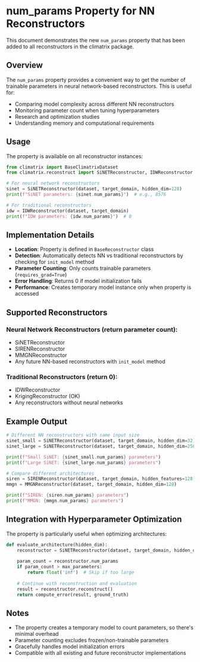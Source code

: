 # num_params Property for NN Reconstructors

This document demonstrates the new `num_params` property that has been added to all reconstructors in the climatrix package.

## Overview

The `num_params` property provides a convenient way to get the number of trainable parameters in neural network-based reconstructors. This is useful for:

- Comparing model complexity across different NN reconstructors
- Monitoring parameter count when tuning hyperparameters
- Research and optimization studies
- Understanding memory and computational requirements

## Usage

The property is available on all reconstructor instances:

```python
from climatrix import BaseClimatrixDataset
from climatrix.reconstruct import SiNETReconstructor, IDWReconstructor

# For neural network reconstructors
sinet = SiNETReconstructor(dataset, target_domain, hidden_dim=128)
print(f"SiNET parameters: {sinet.num_params}")  # e.g., 8576

# For traditional reconstructors  
idw = IDWReconstructor(dataset, target_domain)
print(f"IDW parameters: {idw.num_params}")  # 0
```

## Implementation Details

- **Location**: Property is defined in `BaseReconstructor` class
- **Detection**: Automatically detects NN vs traditional reconstructors by checking for `init_model` method
- **Parameter Counting**: Only counts trainable parameters (`requires_grad=True`)
- **Error Handling**: Returns 0 if model initialization fails
- **Performance**: Creates temporary model instance only when property is accessed

## Supported Reconstructors

### Neural Network Reconstructors (return parameter count):
- SiNETReconstructor
- SIRENReconstructor  
- MMGNReconstructor
- Any future NN-based reconstructors with `init_model` method

### Traditional Reconstructors (return 0):
- IDWReconstructor
- KrigingReconstructor (OK)
- Any reconstructors without neural networks

## Example Output

```python
# Different NN reconstructors with same input size
sinet_small = SiNETReconstructor(dataset, target_domain, hidden_dim=32)
sinet_large = SiNETReconstructor(dataset, target_domain, hidden_dim=256)

print(f"Small SiNET: {sinet_small.num_params} parameters")
print(f"Large SiNET: {sinet_large.num_params} parameters")

# Compare different architectures
siren = SIRENReconstructor(dataset, target_domain, hidden_features=128)
mmgn = MMGNReconstructor(dataset, target_domain, hidden_dim=128)

print(f"SIREN: {siren.num_params} parameters")  
print(f"MMGN: {mmgn.num_params} parameters")
```

## Integration with Hyperparameter Optimization

The property is particularly useful when optimizing architectures:

```python
def evaluate_architecture(hidden_dim):
    reconstructor = SiNETReconstructor(dataset, target_domain, hidden_dim=hidden_dim)
    
    param_count = reconstructor.num_params
    if param_count > max_parameters:
        return float('inf')  # Skip if too large
    
    # Continue with reconstruction and evaluation
    result = reconstructor.reconstruct()
    return compute_error(result, ground_truth)
```

## Notes

- The property creates a temporary model to count parameters, so there's minimal overhead
- Parameter counting excludes frozen/non-trainable parameters
- Gracefully handles model initialization errors
- Compatible with all existing and future reconstructor implementations